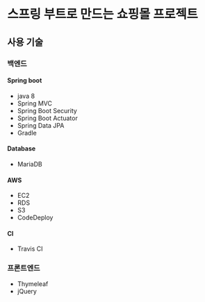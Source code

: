 # 스프링 부트로 만드는 쇼핑몰 프로젝트

## 사용 기술
### 백엔드
#### Spring boot
* java 8
* Spring MVC
* Spring Boot Security
* Spring Boot Actuator
* Spring Data JPA
* Gradle

#### Database
* MariaDB

#### AWS
* EC2
* RDS
* S3
* CodeDeploy

#### CI
* Travis CI

### 프론트엔드
* Thymeleaf
* jQuery
